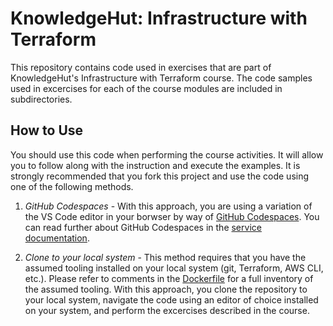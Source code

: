 # KnowledgeHut: Infrastructure with Terraform
This repository contains code used in exercises that are part of KnowledgeHut's Infrastructure with Terraform course.  The code samples used in excercises for each of the course modules are included in subdirectories.

## How to Use
You should use this code when performing the course activities.  It will allow you to follow along with the instruction and execute the examples.  It is strongly recommended that you fork this project and use the code using one of the following methods.

1. *GitHub Codespaces* - With this approach, you are using a variation of the VS Code editor in your borwser by way of [GitHub Codespaces](https://docs.github.com/en/codespaces/overview).  You can read further about GitHub Codespaces in the [service documentation](https://docs.github.com/en/codespaces/overview).

1. *Clone to your local system* - This method requires that you have the assumed tooling installed on your local system (git, Terraform, AWS CLI, etc.).  Please refer to comments in the [Dockerfile](./.devcontainer/Dockerfile) for a full inventory of the assumed tooling.  With this approach, you clone the repository to your local system, navigate the code using an editor of choice installed on your system, and perform the excercises described in the course.

